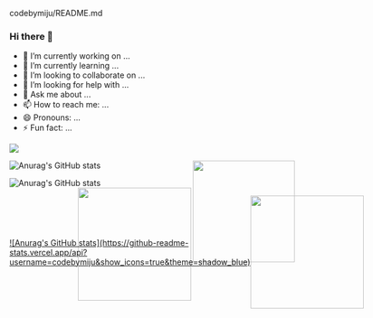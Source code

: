 codebymiju/README.md
### Hi there 👋


- 🔭 I’m currently working on ...
- 🌱 I’m currently learning ...
- 👯 I’m looking to collaborate on ...
- 🤔 I’m looking for help with ...
- 💬 Ask me about ...
- 📫 How to reach me: ...
- 😄 Pronouns: ...
- ⚡ Fun fact: ...
  

<a href="miju.kim.kr@gmail.com" target="_blank"><img src="https://img.shields.io/badge/miju.kim.kr@gmail.com-000000?style=for-the-badge&logo=gmail&logoColor=#EA433"/></a>


![Anurag's GitHub stats](https://github-readme-stats.vercel.app/api?username=codebymiju&show_icons=true&theme=shadow_blue)
<a href="https://github.com/codebymiju"><img align="right" style="height:180px" src="https://github-readme-stats.vercel.app/api/top-langs/?username=codebymiju&layout=compact&theme=prussian&hide_border=false" /></a> 

![Anurag's GitHub stats](https://github-readme-stats.vercel.app/api?username=codebymiju&show_icons=true&theme=shadow_blue) <a href="https://github.com/codebymiju"><img align="right" style="height:200px" src="https://github-readme-stats.vercel.app/api/top-langs/?username=codebymiju&layout=compact&theme=prussian&hide_border=false" />

<div style="display: flex; align-items: center;">
  ![Anurag's GitHub stats](https://github-readme-stats.vercel.app/api?username=codebymiju&show_icons=true&theme=shadow_blue)
  <a href="https://github.com/codebymiju"><img style="height:200px" src="https://github-readme-stats.vercel.app/api/top-langs/?username=codebymiju&layout=compact&theme=prussian&hide_border=false" /></a>
</div>



